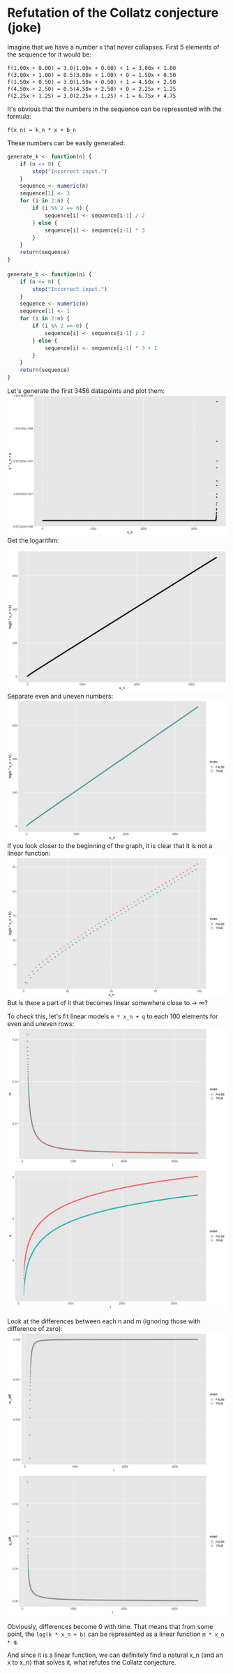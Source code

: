 # Refutation of the Collatz conjecture (joke)
Imagine that we have a number x that never collapses. First 5 elements of the sequence for it would be:
```
f(1.00x + 0.00) = 3.0(1.00x + 0.00) + 1 = 3.00x + 1.00
f(3.00x + 1.00) = 0.5(3.00x + 1.00) + 0 = 1.50x + 0.50
f(1.50x + 0.50) = 3.0(1.50x + 0.50) + 1 = 4.50x + 2.50
f(4.50x + 2.50) = 0.5(4.50x + 2.50) + 0 = 2.25x + 1.25
f(2.25x + 1.25) = 3.0(2.25x + 1.25) + 1 = 6.75x + 4.75
```
It's obvious that the numbers in the sequence can be represented with the formula:
```
f(x_n) = k_n * x + b_n
```
These numbers can be easily generated:
```r
generate_k <- function(n) {
    if (n <= 0) {
        stop("Incorrect input.")
    }
    sequence <- numeric(n)
    sequence[1] <- 3
    for (i in 2:n) {
        if (i %% 2 == 0) {
            sequence[i] <- sequence[i-1] / 2
        } else {
            sequence[i] <- sequence[i-1] * 3
        }
    }
    return(sequence)
}

generate_b <- function(n) {
    if (n <= 0) {
        stop("Incorrect input.")
    }
    sequence <- numeric(n)
    sequence[1] <- 1
    for (i in 2:n) {
        if (i %% 2 == 0) {
            sequence[i] <- sequence[i-1] / 2
        } else {
            sequence[i] <- sequence[i-1] * 3 + 1
        }
    }
    return(sequence)
}
```
Let's generate the first 3456 datapoints and plot them:
![Pasted image 20240505194131.png](images/Pasted-image-20240505194131.png)
Get the logarithm:

![Pasted image 20240505194241.png](images/Pasted-image-20240505194241.png)
Separate even and uneven numbers:
![Pasted image 20240505194338.png](images/Pasted-image-20240505194338.png)
If you look closer to the beginning of the graph, it is clear that it is not a linear function:
![Pasted image 20240505194423.png](images/Pasted-image-20240505194423.png)
But is there a part of it that becomes linear somewhere close to -> ∞?

To check this, let's fit linear models `m * x_n + q` to each 100 elements for even and uneven rows:
![Pasted image 20240505195517.png](images/Pasted-image-20240505195517.png)
![Pasted image 20240505200051.png](images/Pasted-image-20240505200051.png)

Look at the differences between each n and m (ignoring those with difference of zero):
![Pasted image 20240505195656.png](images/Pasted-image-20240505195656.png)
![Pasted image 20240505200034.png](images/Pasted-image-20240505200034.png)

Obviously, differences become 0 with time. That means that from some point, the `log(k * x_n + b)` can be represented as a linear function `m * x_n + q`.

And since it is a linear function, we can definitely find a natural x_n (and an x to x_n) that solves it, what refutes the Collatz conjecture.
